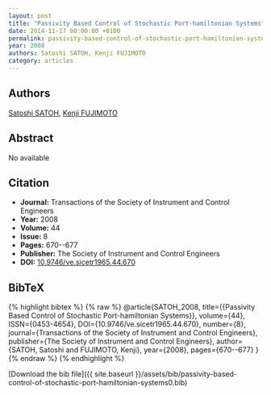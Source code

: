 ```yaml
---
layout: post
title: "Passivity Based Control of Stochastic Port-hamiltonian Systems"
date: 2014-11-17 00:00:00 +0100
permalink: passivity-based-control-of-stochastic-port-hamiltonian-systems0
year: 2008
authors: Satoshi SATOH, Kenji FUJIMOTO
category: articles
---
```

 
## Authors
[Satoshi SATOH](authors/satoshi-satoh), [Kenji FUJIMOTO](authors/kenji-fujimoto)
 
## Abstract
No  available
 
## Citation
- **Journal:** Transactions of the Society of Instrument and Control Engineers
- **Year:** 2008
- **Volume:** 44
- **Issue:** 8
- **Pages:** 670--677
- **Publisher:** The Society of Instrument and Control Engineers
- **DOI:** [10.9746/ve.sicetr1965.44.670](https://doi.org/10.9746/ve.sicetr1965.44.670)
 
## BibTeX
{% highlight bibtex %}
{% raw %}
@article{SATOH_2008,
  title={{Passivity Based Control of Stochastic Port-hamiltonian Systems}},
  volume={44},
  ISSN={0453-4654},
  DOI={10.9746/ve.sicetr1965.44.670},
  number={8},
  journal={Transactions of the Society of Instrument and Control Engineers},
  publisher={The Society of Instrument and Control Engineers},
  author={SATOH, Satoshi and FUJIMOTO, Kenji},
  year={2008},
  pages={670--677}
}
{% endraw %}
{% endhighlight %}
 
[Download the bib file]({{ site.baseurl }}/assets/bib/passivity-based-control-of-stochastic-port-hamiltonian-systems0.bib)
 
